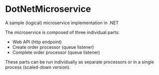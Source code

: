 # DotNetMicroservice

A sample (logical) microservice implementation in .NET

The microservice is composed of three individual parts: 

- Web API (http endpoint)
- Create order processor (queue listener)
- Complete order processor (queue listener)

These parts can be run individually as separate processors or in a single process (scaled-down version).
